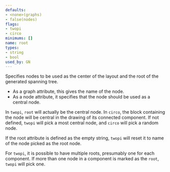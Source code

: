 ```yaml
---
defaults:
- <none>(graphs)
- false(nodes)
flags:
- twopi
- circo
minimums: []
name: root
types:
- string
- bool
used_by: GN
---
```

Specifies nodes to be used as the center of the layout and the root of
the generated spanning tree.

* As a graph attribute, this gives the name of the node.
* As a node attribute, it specifies that the node should be used as a
central node.

In `twopi`, `root` will actually be the central node. In `circo`, the
block containing the node will be central in the drawing of its connected
component. If not defined, `twopi` will pick a most central node, and `circo`
will pick a random node.

If the root attribute is defined as the empty string, `twopi` will reset it to
name of the node picked as the root node.

For `twopi`, it is possible to have multiple roots, presumably one for each
component. If more than one node in a component is marked as the `root`,
`twopi` will pick one.
